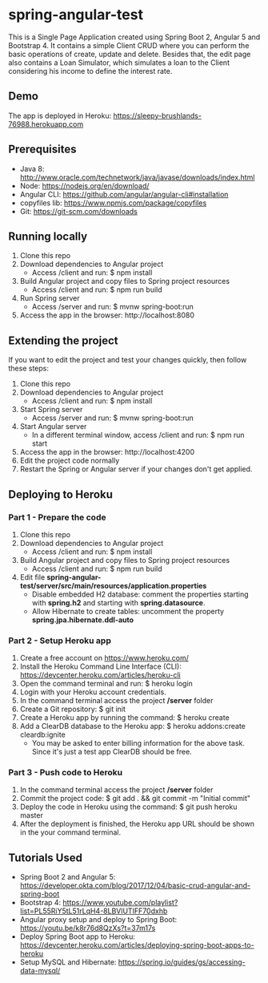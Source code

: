 # spring-angular-test

This is a Single Page Application created using Spring Boot 2, Angular 5 and Bootstrap 4.
It contains a simple Client CRUD where you can perform the basic operations of create, update and delete.
Besides that, the edit page also contains a Loan Simulator, which simulates a loan to the Client considering his income to define the interest rate. 

## Demo

The app is deployed in Heroku: https://sleepy-brushlands-76988.herokuapp.com

## Prerequisites

* Java 8: http://www.oracle.com/technetwork/java/javase/downloads/index.html
* Node: https://nodejs.org/en/download/
* Angular CLI: https://github.com/angular/angular-cli#installation
* copyfiles lib: https://www.npmjs.com/package/copyfiles
* Git: https://git-scm.com/downloads

## Running locally

1. Clone this repo
2. Download dependencies to Angular project
   - Access /client and run: $ npm install
3. Build Angular project and copy files to Spring project resources
   - Access /client and run: $ npm run build
4. Run Spring server
   - Access /server and run: $ mvnw spring-boot:run
5. Access the app in the browser: http://localhost:8080

## Extending the project

If you want to edit the project and test your changes quickly, then follow these steps:
1. Clone this repo
2. Download dependencies to Angular project
   - Access /client and run: $ npm install
3. Start Spring server
   - Access /server and run: $ mvnw spring-boot:run
4. Start Angular server
   - In a different terminal window, access /client and run: $ npm run start
5. Access the app in the browser: http://localhost:4200
6. Edit the project code normally
7. Restart the Spring or Angular server if your changes don't get applied.

## Deploying to Heroku

### Part 1 - Prepare the code
1. Clone this repo
2. Download dependencies to Angular project
   - Access /client and run: $ npm install
3. Build Angular project and copy files to Spring project resources
   - Access /client and run: $ npm run build
4. Edit file **spring-angular-test/server/src/main/resources/application.properties**
   - Disable embedded H2 database: comment the properties starting with **spring.h2** and starting with **spring.datasource**.
   - Allow Hibernate to create tables: uncomment the property **spring.jpa.hibernate.ddl-auto**

### Part 2 - Setup Heroku app
1. Create a free account on https://www.heroku.com/
2. Install the Heroku Command Line Interface (CLI): https://devcenter.heroku.com/articles/heroku-cli
3. Open the command terminal and run: $ heroku login
4. Login with your Heroku account credentials.
5. In the command terminal access the project **/server** folder
6. Create a Git repository: $ git init
7. Create a Heroku app by running the command: $ heroku create
8. Add a ClearDB database to the Heroku app: $ heroku addons:create cleardb:ignite
   - You may be asked to enter billing information for the above task. Since it's just a test app ClearDB should be free.

### Part 3 - Push code to Heroku
1. In the command terminal access the project **/server** folder
2. Commit the project code: $ git add . && git commit -m "Initial commit"
3. Deploy the code in Heroku using the command: $ git push heroku master
4. After the deployment is finished, the Heroku app URL should be shown in the your command terminal.

## Tutorials Used
* Spring Boot 2 and Angular 5: https://developer.okta.com/blog/2017/12/04/basic-crud-angular-and-spring-boot
* Bootstrap 4: https://www.youtube.com/playlist?list=PL55RiY5tL51rLqH4-8LBVlUTIFF70dxhb
* Angular proxy setup and deploy to Spring Boot: https://youtu.be/k8r76d8QzXs?t=37m17s
* Deploy Spring Boot app to Heroku: https://devcenter.heroku.com/articles/deploying-spring-boot-apps-to-heroku
* Setup MySQL and Hibernate: https://spring.io/guides/gs/accessing-data-mysql/
